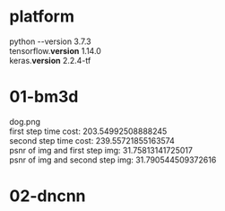 # platform
python --version 3.7.3  
tensorflow.__version__ 1.14.0  
keras.__version__ 2.2.4-tf  
# 01-bm3d
dog.png  
first step time cost: 203.54992508888245  
second step time cost: 239.55721855163574  
psnr of img and first step img: 31.75813141725017  
psnr of img and second step img: 31.790544509372616  
# 02-dncnn
